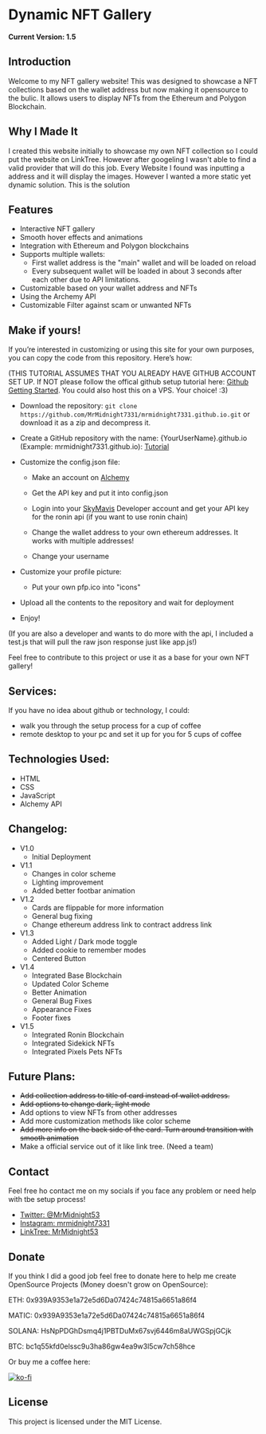 # Dynamic NFT Gallery
**Current Version: 1.5**

## Introduction

Welcome to my NFT gallery website! This was designed to showcase a NFT collections based on the wallet address but now making it opensource to the bulic. It allows users to display NFTs from the Ethereum and Polygon Blockchain.

## Why I Made It

I created this website initially to showcase my own NFT collection so I could put the website on LinkTree. However after googeling I wasn't able to find a valid provider that will do this job. Every Website I found was inputting a address and it will display the images. However I wanted a more static yet dynamic solution. This is the solution


## Features

- Interactive NFT gallery
- Smooth hover effects and animations
- Integration with Ethereum and Polygon blockchains
- Supports multiple wallets:
    - First wallet address is the "main" wallet and will be loaded on reload
    - Every subsequent wallet will be loaded in about 3 seconds after each other due to API limitations.
- Customizable based on your wallet address and NFTs
- Using the Archemy API
- Customizable Filter against scam or unwanted NFTs


## Make if yours!

If you’re interested in customizing or using this site for your own purposes, you can copy the code from this repository. Here’s how:

(THIS TUTORIAL ASSUMES THAT YOU ALREADY HAVE GITHUB ACCOUNT SET UP. If NOT please follow the offical github setup tutorial here: [Github Getting Started](https://docs.github.com/en/get-started/start-your-journey/creating-an-account-on-github). You could also host this on a VPS. Your choice! :3)

- Download the repository: `git clone https://github.com/MrMidnight7331/mrmidnight7331.github.io.git` or download it as a zip and decompress it.
- Create a GitHub repository with the name: {YourUserName}.github.io (Example: mrmidnight7331.github.io): [Tutorial](https://docs.github.com/en/pages/getting-started-with-github-pages/creating-a-github-pages-site)
- Customize the config.json file:
    - Make an account on [Alchemy](https://www.alchemy.com/nft-api)
    - Get the API key and put it into config.json
    - Login into your [SkyMavis](https://developers.skymavis.com/console/applications/) Developer account and get your API key for the ronin api (if you want to use ronin chain)

    - Change the wallet address to your own ethereum addresses. It works with multiple addresses!
    - Change your username

- Customize your profile picture:
    - Put your own pfp.ico into "icons"
- Upload all the contents to the repository and wait for deployment
- Enjoy!

(If you are also a developer and wants to do more with the api, I included a test.js that will pull the raw json response just like app.js!)

Feel free to contribute to this project or use it as a base for your own NFT gallery!

## Services:

If you have no idea about github or technology, I could:
- walk you through the setup process for a cup of coffee
- remote desktop to your pc and set it up for you for 5 cups of coffee

## Technologies Used:

- HTML
- CSS
- JavaScript
- Alchemy API

## Changelog:
- V1.0 
    - Initial Deployment
- V1.1
    - Changes in color scheme
    - Lighting improvement
    - Added better footbar animation
- V1.2
    - Cards are flippable for more information
    - General bug fixing
    - Change ethereum address link to contract address link
- V1.3
    - Added Light / Dark mode toggle
    - Added cookie to remember modes
    - Centered Button
- V1.4
    - Integrated Base Blockchain
    - Updated Color Scheme
    - Better Animation
    - General Bug Fixes
    - Appearance Fixes
    - Footer fixes
- V1.5
    - Integrated Ronin Blockchain
    - Integrated Sidekick NFTs
    - Integrated Pixels Pets NFTs

## Future Plans:
- ~~Add collection address to title of card instead of wallet address.~~
- ~~Add options to change dark, light mode~~
- Add options to view NFTs from other addresses
- Add more customization methods like color scheme
- ~~Add more info on the back side of the card. Turn around transition with smooth animation~~
- Make a official service out of it like link tree. (Need a team)


## Contact
Feel free ho contact me on my socials if you face any problem or need help with tbe setup process!

- [Twitter: @MrMidnight53](https://twitter.com/MrMidnight53)
- [Instagram: mrmidnight7331](https://www.instagram.com/mrmidnight7331)
- [LinkTree: MrMidnight53](https://linktr.ee/MrMidnight53)

## Donate
If you think I did a good job feel free to donate here to help me create OpenSource Projects (Money doesn't grow on OpenSource):

ETH: 0x939A9353e1a72e5d6Da07424c74815a6651a86f4

MATIC: 0x939A9353e1a72e5d6Da07424c74815a6651a86f4

SOLANA: HsNpPDGhDsmq4j1PBTDuMx67svj6446m8aUWGSpjGCjk

BTC: bc1q55kfd0elssc9u3ha86gw4ea9w3l5cw7ch58hce

Or buy me a coffee here:

[![ko-fi](https://ko-fi.com/img/githubbutton_sm.svg)](https://ko-fi.com/S6S7NRQSG)

## License

This project is licensed under the MIT License.


